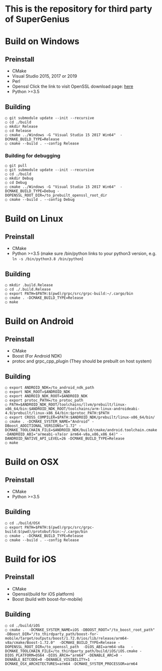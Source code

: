 This is the repository for third party of SuperGenius
===================================

# Build on Windows

## Preinstall
- CMake 
- Visual Studio 2015, 2017 or 2019
- Perl 
- Openssl   Click the link to visit OpenSSL download page: [here](http://slproweb.com/products/Win32OpenSSL.html)
- Python >=3.5
## Building	
    ○ git submodule update --init --recursive
    ○ cd ./build
    ○ mkdir Release
    ○ cd Release
    ○ cmake ../Windows -G "Visual Studio 15 2017 Win64"  -DCMAKE_BUILD_TYPE=Release
    ○ cmake --build . --config Release

### Building for debugging
	○ git pull
	○ git submodule update --init --recursive
	○ cd ./build
	○ mkdir Debug
	○ cd Debug
	○ cmake ../Windows -G "Visual Studio 15 2017 Win64"  -DCMAKE_BUILD_TYPE=Debug -DOPENSSL_ROOT_DIR=/to_prebuilt_openssl_root_dir 
	○ cmake --build . --config Debug
# Build on Linux
## Preinstall
- CMake 
- Python >=3.5 (make sure /bin/python links to your python3 version, e.g. `ln -s /bin/python3.8 /bin/python`)
## Building
	○ mkdir .build.Release
	○ cd ./.build.Release	
	○ export PATH=$PATH:$(pwd)/grpc/src/grpc-build:~/.cargo/bin
	○ cmake . -DCMAKE_BUILD_TYPE=Release
	○ make
# Build on Android
## Preinstall
- CMake 
- Boost (For Android NDK)
- protoc and grpc_cpp_plugin (They should be prebuilt on host system)

## Building
	○ export ANDROID_NDK=/to_android_ndk_path
	○ export NDK_ROOT=$ANDROID_NDK
	○ export ANDROID_NDK_ROOT=$ANDROID_NDK
	○ export protoc_PATH=/to_protoc_path
	○ PATH=$ANDROID_NDK_ROOT/toolchains/llvm/prebuilt/linux-x86_64/bin:$ANDROID_NDK_ROOT/toolchains/arm-linux-androideabi-4.9/prebuilt/linux-x86_64/bin:$protoc_PATH:$PATH
	○ export CROSS_COMPILER=$PATH:$ANDROID_NDK/prebuilt/linux-x86_64/bin/
	○ cmake . -DCMAKE_SYSTEM_NAME="Android" -DBoost_ADDITIONAL_VERSIONS="1.72" -DCMAKE_TOOLCHAIN_FILE=$ANDROID_NDK/build/cmake/android.toolchain.cmake -DANDROID_ABI="armeabi-v7a(or arm64-v8a,x86,x86_64)" -DANDROID_NATIVE_API_LEVEL=26 -DCMAKE_BUILD_TYPE=Release
	○ make
   
# Build on OSX
## Preinstall
   - CMake    
   - Python >=3.5
 ## Building
    ○ cd ./build/OSX
	○ export PATH=$PATH:$(pwd)/grpc/src/grpc-build:$(pwd)/protobuf/bin:~/.cargo/bin
    ○ cmake . -DCMAKE_BUILD_TYPE=Release
    ○ cmake --build . --config Release

# Build for iOS
## Preinstall
  - CMake
  - Openssl(build for iOS platform)
  - Boost (build with boost-for-mobile)

## Building
    ○ cd ./build/iOS
    ○ cmake .  -DCMAKE_SYSTEM_NAME=iOS -DBOOST_ROOT="/to_boost_root_path"   -DBoost_DIR="/to_thirdparty_path/boost-for-mobile/target/outputs/boost/1.72.0/ios/lib/release/arm64-v8a/cmake/Boost-1.72.0"  -DCMAKE_BUILD_TYPE=Release -DOPENSSL_ROOT_DIR=/to_openssl_path  -DiOS_ABI=arm64-v8a   -DCMAKE_TOOLCHAIN_FILE=/to_thirdparty_path/build/iOS/iOS.cmake -DIOS_PLATFORM=OS64 -DIOS_ARCH="arm64" -DENABLE_ARC=0 -DENABLE_BITCODE=0 -DENABLE_VISIBILITY=1  -DCMAKE_OSX_ARCHITECTURES=arm64 -DCMAKE_SYSTEM_PROCESSOR=arm64

